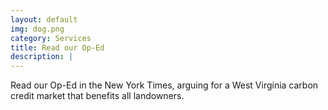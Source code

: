 ```yaml
---
layout: default
img: dog.png
category: Services
title: Read our Op-Ed
description: |
---
```

  Read our Op-Ed in the New York Times, arguing for a West Virginia carbon credit market that benefits all landowners.
